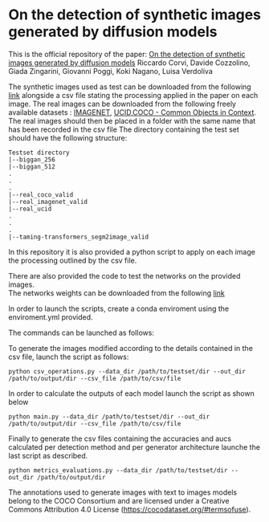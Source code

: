 On the detection of synthetic images generated by diffusion models
========================
This is the official repository of the paper:
[On the detection of synthetic images generated by diffusion models](https://arxiv.org/abs/2211.00680) 
Riccardo Corvi, Davide Cozzolino, Giada Zingarini, Giovanni Poggi, Koki Nagano, Luisa Verdoliva

The synthetic images used as test can be downloaded from the following [link](https://drive.google.com/file/d/1grvgKiIq0ny8ImQzSUXPk3nd-AMEDjNb/view?usp=share_link) alongside a csv file stating the processing applied in the paper on each image. The real images can be downloaded from the following freely available datasets : [IMAGENET](https://image-net.org/index.php), [UCID](https://www.spiedigitallibrary.org/conference-proceedings-of-spie/5307/0000/UCID-an-uncompressed-color-image-database/10.1117/12.525375.short),[COCO - Common Objects in Context](https://cocodataset.org/#home).
The real images should then be placed in a folder with the same name that has been recorded in the csv file
The directory containing the test set should have the following structure:
```
Testset directory
|--biggan_256
|--biggan_512
.
.
.
|--real_coco_valid
|--real_imagenet_valid
|--real_ucid
.
.
.
|--taming-transformers_segm2image_valid
```
In this repository it is also provided a python script to apply on each image the processing outlined by the csv file.

There are also provided the code to test the networks on the provided images.  
The networks weights can be downloaded from the following [link](https://drive.google.com/file/d/1sAoAuOGCWS4dAMBhDkRHgBf4SgBgvkVf/view?usp=share_link) 

In order to launch the scripts, create a conda enviroment using the enviroment.yml provided.

The commands can be launched as follows:

To generate the images modified according to the details contained in the csv file, launch the script as follows:

```
python csv_operations.py --data_dir /path/to/testset/dir --out_dir /path/to/output/dir --csv_file /path/to/csv/file
```
In order to calculate the outputs of each model launch the script as shown below
```
python main.py --data_dir /path/to/testset/dir --out_dir /path/to/output/dir --csv_file /path/to/csv/file

```
Finally to generate the csv files containing the accuracies and aucs calculated per detection method and per generator architecture launche the last script as described.
```
python metrics_evaluations.py --data_dir /path/to/testset/dir --out_dir /path/to/output/dir
```


The annotations used to generate images with text to images models belong to the COCO Consortium and are licensed under a Creative Commons Attribution 4.0 License (https://cocodataset.org/#termsofuse).

